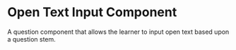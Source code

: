 Open Text Input Component
===========================

A question component that allows the learner to input open text based upon a question stem.

